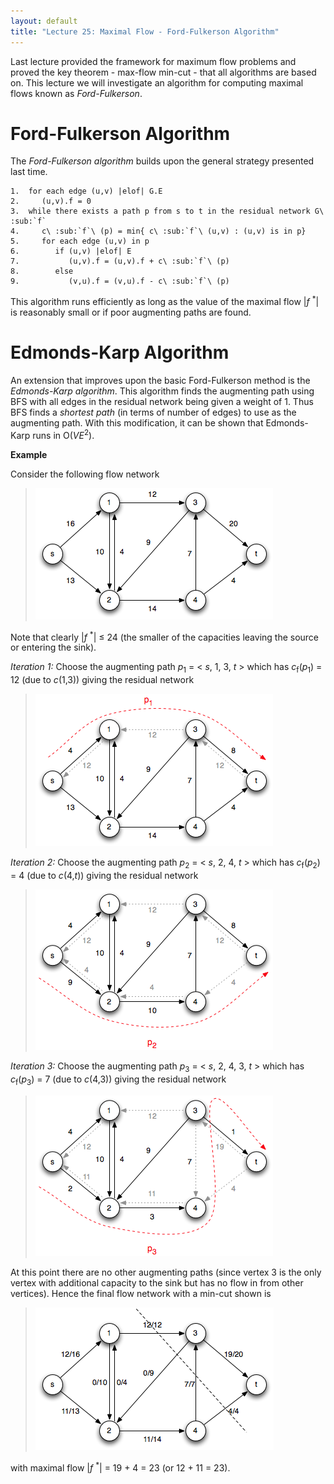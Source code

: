 ```yaml
---
layout: default
title: "Lecture 25: Maximal Flow - Ford-Fulkerson Algorithm"
---
```


Last lecture provided the framework for maximum flow problems and proved the key theorem - max-flow min-cut - that all algorithms are based on. This lecture we will investigate an algorithm for computing maximal flows known as *Ford-Fulkerson*.

Ford-Fulkerson Algorithm
========================

The *Ford-Fulkerson algorithm* builds upon the general strategy presented last time.

	1.  for each edge (u,v) |elof| G.E
	2.     (u,v).f = 0
	3.  while there exists a path p from s to t in the residual network G\ :sub:`f`
	4.     c\ :sub:`f`\ (p) = min{ c\ :sub:`f`\ (u,v) : (u,v) is in p}
	5.     for each edge (u,v) in p
	6.        if (u,v) |elof| E
	7.           (u,v).f = (u,v).f + c\ :sub:`f`\ (p)
	8.        else
	9.           (v,u).f = (v,u).f - c\ :sub:`f`\ (p)

This algorithm runs efficiently as long as the value of the maximal flow |*f* <sup>\*</sup>| is reasonably small or if poor augmenting paths are found.

Edmonds-Karp Algorithm
======================

An extension that improves upon the basic Ford-Fulkerson method is the *Edmonds-Karp algorithm*. This algorithm finds the augmenting path using BFS with all edges in the residual network being given a weight of 1. Thus BFS finds a *shortest path* (in terms of number of edges) to use as the augmenting path. With this modification, it can be shown that Edmonds-Karp runs in O(*VE*<sup>2</sup>).

**Example**

Consider the following flow network

> ![image](images/lecture25/MaxFlowexample.png)

Note that clearly |*f* <sup>\*</sup>| ≤ 24 (the smaller of the capacities leaving the source or entering the sink).

*Iteration 1:* Choose the augmenting path *p*<sub>1</sub> = \< *s*, 1, 3, *t* \> which has *c*<sub>f</sub>(*p*<sub>1</sub>) = 12 (due to *c*(1,3)) giving the residual network

> ![image](images/lecture25/MaxFlowexample1.png)

*Iteration 2:* Choose the augmenting path *p*<sub>2</sub> = \< *s*, 2, 4, *t* \> which has *c*<sub>f</sub>(*p*<sub>2</sub>) = 4 (due to *c*(4,*t*)) giving the residual network

> ![image](images/lecture25/MaxFlowexample2.png)

*Iteration 3:* Choose the augmenting path *p*<sub>3</sub> = \< *s*, 2, 4, 3, *t* \> which has *c*<sub>f</sub>(*p*<sub>3</sub>) = 7 (due to *c*(4,3)) giving the residual network

> ![image](images/lecture25/MaxFlowexample3.png)

At this point there are no other augmenting paths (since vertex 3 is the only vertex with additional capacity to the sink but has no flow in from other vertices). Hence the final flow network with a min-cut shown is

> ![image](images/lecture25/MaxFlowexample4.png)

with maximal flow |*f* <sup>\*</sup>| = 19 + 4 = 23 (or 12 + 11 = 23).

